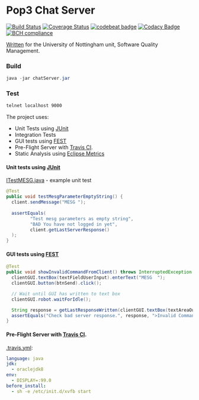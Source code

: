 
# Pop3 Chat Server
[![Build Status](https://travis-ci.org/harrymt/HarrysChatServer.svg?branch=master)](https://travis-ci.org/harrymt/HarrysChatServer)
[![Coverage Status](https://coveralls.io/repos/github/harrymt/HarrysChatServer/badge.svg?branch=master)](https://coveralls.io/github/harrymt/HarrysChatServer?branch=master)
[![codebeat badge](https://codebeat.co/badges/7f5e6106-336a-4c53-9421-28e6c59292dd)](https://codebeat.co/projects/github-com-harrymt-harryschatserver-master)
[![Codacy Badge](https://api.codacy.com/project/badge/Grade/8d038013862047fc8340b72aa6f24d9e)](https://www.codacy.com/app/harrymt/HarrysChatServer?utm_source=github.com&amp;utm_medium=referral&amp;utm_content=harrymt/HarrysChatServer&amp;utm_campaign=Badge_Grade)
[![BCH compliance](https://bettercodehub.com/edge/badge/harrymt/HarrysChatServer?branch=master)](https://bettercodehub.com/)

[Written](G53SQM-psyhm1-Report.pdf) for the University of Nottingham unit, Software Quality Management.

### Build

```java
java -jar chatServer.jar
```

### Test

```bash
telnet localhost 9000
```

The project uses:

- Unit Tests using [JUnit](http://junit.org/junit5/)
- Integration Tests
- GUI tests using [FEST](https://code.google.com/archive/p/fest/)
- Pre-Flight Server with [Travis CI](https://travis-ci.org/).
- Static Analysis using [Eclipse Metrics](http://eclipse-metrics.sourceforge.net/)




#### Unit tests using [JUnit](http://junit.org/junit5/)

[ITestMESG.java](src/test/java/harry/ITestMESG.java) - example unit test

```java
@Test
public void testMesgParameterEmptyString() {
  client.sendMessage("MESG ");
  
  assertEquals(
         "Test mesg parameters as empty string",
         "BAD You have not logged in yet",
         client.getLastServerResponse()
  );
}
```

#### GUI tests using [FEST](https://code.google.com/archive/p/fest/)

```java
@Test
public void showInvalidCommandFromClient() throws InterruptedException {
  clientGUI.textBox(textFieldUserInput).enterText("MESG  ");
  clientGUI.button(btnSend).click();

  // Wait until GUI has written to text box
  clientGUI.robot.waitForIdle();

  String response = getLastResponseWritten(clientGUI.textBox(textAreaOutputText).text());
  assertEquals("Check bad server response.", response, ">Invalid Command");
}
```

#### Pre-Flight Server with [Travis CI](https://travis-ci.org/).

[.travis.yml](.travis.yml):
```yaml
language: java
jdk:
  - oraclejdk8
env:
  - DISPLAY=:99.0
before_install:
  - sh -e /etc/init.d/xvfb start
```


